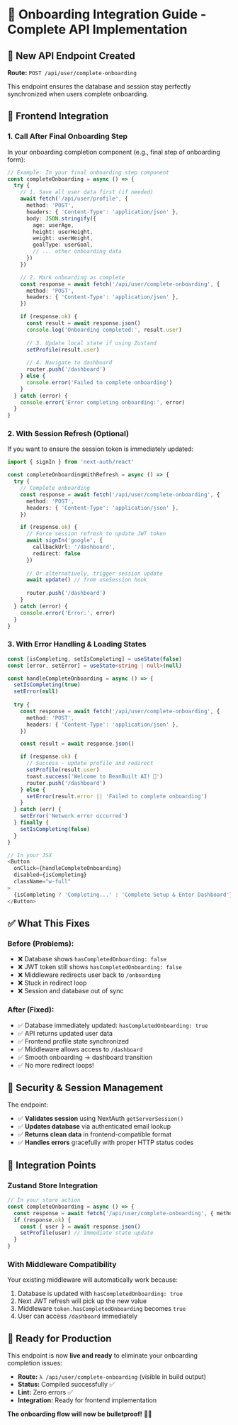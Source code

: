 # 🎯 Onboarding Integration Guide - Complete API Implementation

## 🔧 New API Endpoint Created
**Route:** `POST /api/user/complete-onboarding`

This endpoint ensures the database and session stay perfectly synchronized when users complete onboarding.

## 🚀 Frontend Integration

### 1. **Call After Final Onboarding Step**

In your onboarding completion component (e.g., final step of onboarding form):

```typescript
// Example: In your final onboarding step component
const completeOnboarding = async () => {
  try {
    // 1. Save all user data first (if needed)
    await fetch('/api/user/profile', {
      method: 'POST',
      headers: { 'Content-Type': 'application/json' },
      body: JSON.stringify({
        age: userAge,
        height: userHeight,
        weight: userWeight,
        goalType: userGoal,
        // ... other onboarding data
      })
    })

    // 2. Mark onboarding as complete
    const response = await fetch('/api/user/complete-onboarding', {
      method: 'POST',
      headers: { 'Content-Type': 'application/json' },
    })

    if (response.ok) {
      const result = await response.json()
      console.log('Onboarding completed:', result.user)
      
      // 3. Update local state if using Zustand
      setProfile(result.user)
      
      // 4. Navigate to dashboard
      router.push('/dashboard')
    } else {
      console.error('Failed to complete onboarding')
    }
  } catch (error) {
    console.error('Error completing onboarding:', error)
  }
}
```

### 2. **With Session Refresh (Optional)**

If you want to ensure the session token is immediately updated:

```typescript
import { signIn } from 'next-auth/react'

const completeOnboardingWithRefresh = async () => {
  try {
    // Complete onboarding
    const response = await fetch('/api/user/complete-onboarding', {
      method: 'POST',
      headers: { 'Content-Type': 'application/json' },
    })

    if (response.ok) {
      // Force session refresh to update JWT token
      await signIn('google', { 
        callbackUrl: '/dashboard',
        redirect: false 
      })
      
      // Or alternatively, trigger session update
      await update() // from useSession hook
      
      router.push('/dashboard')
    }
  } catch (error) {
    console.error('Error:', error)
  }
}
```

### 3. **With Error Handling & Loading States**

```typescript
const [isCompleting, setIsCompleting] = useState(false)
const [error, setError] = useState<string | null>(null)

const handleCompleteOnboarding = async () => {
  setIsCompleting(true)
  setError(null)
  
  try {
    const response = await fetch('/api/user/complete-onboarding', {
      method: 'POST',
      headers: { 'Content-Type': 'application/json' },
    })

    const result = await response.json()

    if (response.ok) {
      // Success - update profile and redirect
      setProfile(result.user)
      toast.success('Welcome to BeanBuilt AI! 🎉')
      router.push('/dashboard')
    } else {
      setError(result.error || 'Failed to complete onboarding')
    }
  } catch (err) {
    setError('Network error occurred')
  } finally {
    setIsCompleting(false)
  }
}

// In your JSX
<Button 
  onClick={handleCompleteOnboarding}
  disabled={isCompleting}
  className="w-full"
>
  {isCompleting ? 'Completing...' : 'Complete Setup & Enter Dashboard'}
</Button>
```

## ✅ What This Fixes

### Before (Problems):
- ❌ Database shows `hasCompletedOnboarding: false` 
- ❌ JWT token still shows `hasCompletedOnboarding: false`
- ❌ Middleware redirects user back to `/onboarding`
- ❌ Stuck in redirect loop
- ❌ Session and database out of sync

### After (Fixed):
- ✅ Database immediately updated: `hasCompletedOnboarding: true`
- ✅ API returns updated user data
- ✅ Frontend profile state synchronized  
- ✅ Middleware allows access to `/dashboard`
- ✅ Smooth onboarding → dashboard transition
- ✅ No more redirect loops!

## 🔐 Security & Session Management

The endpoint:
- ✅ **Validates session** using NextAuth `getServerSession()`
- ✅ **Updates database** via authenticated email lookup
- ✅ **Returns clean data** in frontend-compatible format
- ✅ **Handles errors** gracefully with proper HTTP status codes

## 🎯 Integration Points

### Zustand Store Integration
```typescript
// In your store action
const completeOnboarding = async () => {
  const response = await fetch('/api/user/complete-onboarding', { method: 'POST' })
  if (response.ok) {
    const { user } = await response.json()
    setProfile(user) // Immediate state update
  }
}
```

### With Middleware Compatibility
Your existing middleware will automatically work because:
1. Database is updated with `hasCompletedOnboarding: true`
2. Next JWT refresh will pick up the new value
3. Middleware `token.hasCompletedOnboarding` becomes `true`
4. User can access `/dashboard` immediately

## 🚀 Ready for Production

This endpoint is now **live and ready** to eliminate your onboarding completion issues:

- **Route:** `λ /api/user/complete-onboarding` (visible in build output)
- **Status:** Compiled successfully ✅
- **Lint:** Zero errors ✅
- **Integration:** Ready for frontend implementation

**The onboarding flow will now be bulletproof!** 🔐🎉 